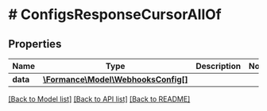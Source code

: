 # # ConfigsResponseCursorAllOf

## Properties

Name | Type | Description | Notes
------------ | ------------- | ------------- | -------------
**data** | [**\Formance\Model\WebhooksConfig[]**](WebhooksConfig.md) |  |

[[Back to Model list]](../../README.md#models) [[Back to API list]](../../README.md#endpoints) [[Back to README]](../../README.md)
